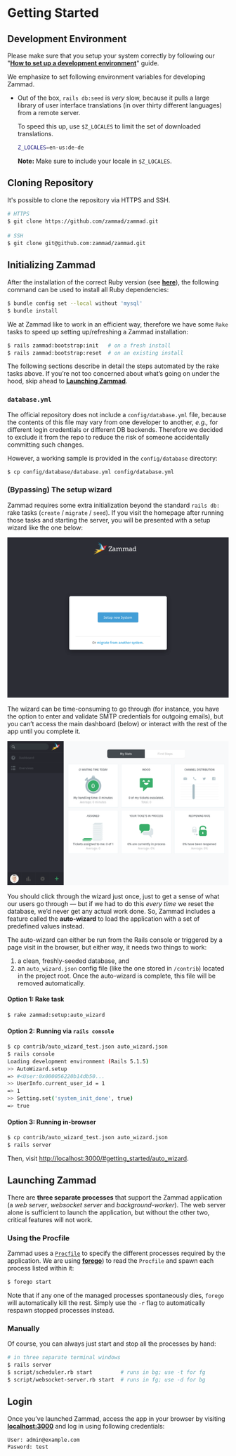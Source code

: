 # Getting Started

## Development Environment

Please make sure that you setup your system correctly by following our "[**How to set up a development environment**](development_environment/index.md)" guide.

We emphasize to set following environment variables for developing Zammad.

* Out of the box, `rails db:seed` is _very_ slow, because it pulls a large library of user interface translations (in over thirty different languages) from a remote server.

  To speed this up, use `$Z_LOCALES` to limit the set of downloaded translations.

  ```sh
  Z_LOCALES=en-us:de-de
  ```

  **Note:** Make sure to include your locale in `$Z_LOCALES`.


## Cloning Repository

It's possible to clone the repository via HTTPS and SSH.

```sh
# HTTPS
$ git clone https://github.com/zammad/zammad.git

# SSH
$ git clone git@github.com:zammad/zammad.git
```

## Initializing Zammad

After the installation of the correct Ruby version (see [**here**](../development_environment/index.md#rvm)), the following command can be used to install all Ruby dependencies:

```sh
$ bundle config set --local without 'mysql'
$ bundle install
```

We at Zammad like to work in an efficient way, therefore we have some `Rake` tasks to speed up setting up/refreshing a Zammad installation:

```sh
$ rails zammad:bootstrap:init   # on a fresh install
$ rails zammad:bootstrap:reset  # on an existing install
```

The following sections describe in detail the steps automated by the rake tasks above. If you’re not too concerned about what’s going on under the hood,
skip ahead to [**Launching Zammad**](#launching-zammad).

### `database.yml`

The official repository does not include a `config/database.yml` file, because the contents of this file may vary from one developer to another, _e.g.,_ for different login credentials or different DB backends. Therefore we decided to exclude it from the repo to reduce the risk of someone accidentally committing such changes.

However, a working sample is provided in the `config/database` directory:

```sh
$ cp config/database/database.yml config/database.yml
```

### (Bypassing) The setup wizard

Zammad requires some extra initialization beyond the standard `rails db:` rake tasks (`create` / `migrate` / `seed`). If you visit the homepage after running those tasks and starting the server, you will be presented with a setup wizard like the one below:

![Zammad Setup Wizard](../images/setup-wizard.png)

The wizard can be time-consuming to go through (for instance, you have the option to enter and validate SMTP credentials for outgoing emails), but you can’t access the main dashboard (below) or interact with the rest of the app until you complete it.

![Zammad Dashboard](../images/dashboard.png)

You should click through the wizard just once, just to get a sense of what our users go through — but if we had to do this _every time_ we reset the database, we’d never get any actual work done. So, Zammad includes a feature called the **auto-wizard** to load the application with a set of predefined values instead.

The auto-wizard can either be run from the Rails console or triggered by a page visit in the browser, but either way, it needs two things to work:

1. a clean, freshly-seeded database, and
2. an `auto_wizard.json` config file (like the one stored in `/contrib`)
   located in the project root. Once the auto-wizard is complete, this file
   will be removed automatically.

#### Option 1: Rake task

```sh
$ rake zammad:setup:auto_wizard
```

#### Option 2: Running via `rails console`

```sh
$ cp contrib/auto_wizard_test.json auto_wizard.json
$ rails console
Loading development environment (Rails 5.1.5)
>> AutoWizard.setup
=> #<User:0x000056220b14db50...
>> UserInfo.current_user_id = 1
=> 1
>> Setting.set('system_init_done', true)
=> true
```

#### Option 3: Running in-browser

```sh
$ cp contrib/auto_wizard_test.json auto_wizard.json
$ rails server
```

Then, visit <http://localhost:3000/#getting_started/auto_wizard>.

## Launching Zammad

There are **three separate processes** that support the Zammad application (a _web server_, _websocket server_ and _background-worker_). The web server alone is sufficient to launch the application, but without the other two, critical
features will not work.

### Using the Procfile

Zammad uses a [`Procfile`](https://devcenter.heroku.com/articles/procfile) to specify the different processes required by the application. We are using [**forego**](https://github.com/ddollar/forego)) to read the `Procfile` and spawn each process listed within it:

```sh
$ forego start
```

Note that if any one of the managed processes spontaneously dies, `forego` will automatically kill the rest. Simply use  the `-r` flag to automatically respawn stopped processes instead.

### Manually

Of course, you can always just start and stop all the processes by hand:

```sh
# in three separate terminal windows
$ rails server
$ script/scheduler.rb start         # runs in bg; use -t for fg
$ script/websocket-server.rb start  # runs in fg; use -d for bg
```

## Login

Once you’ve launched Zammad, access the app in your browser by visiting [**localhost:3000**](http://localhost:3000) and log in using following credentials:

```
User: admin@example.com
Pasword: test
```
